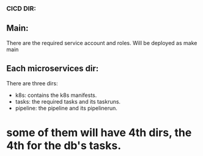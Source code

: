 ### CICD DIR:


## Main: 

There are the required service account and roles. Will be deployed as make main

## Each microservices dir: 
There are three dirs:  
- k8s: contains the k8s manifests.
- tasks: the required tasks and its taskruns.  
- pipeline: the pipeline and its pipelinerun. 

# some of them will have 4th dirs, the 4th for the db's tasks. 
